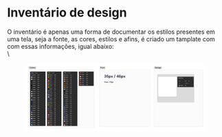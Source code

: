 # Inventário de design

O inventário é apenas uma forma de documentar os estilos presentes em uma tela, seja a fonte, as cores, estilos e afins, é criado um tamplate com com essas informações, igual abaixo:\
\


<figure><img src=".gitbook/assets/image.png" alt=""><figcaption></figcaption></figure>
